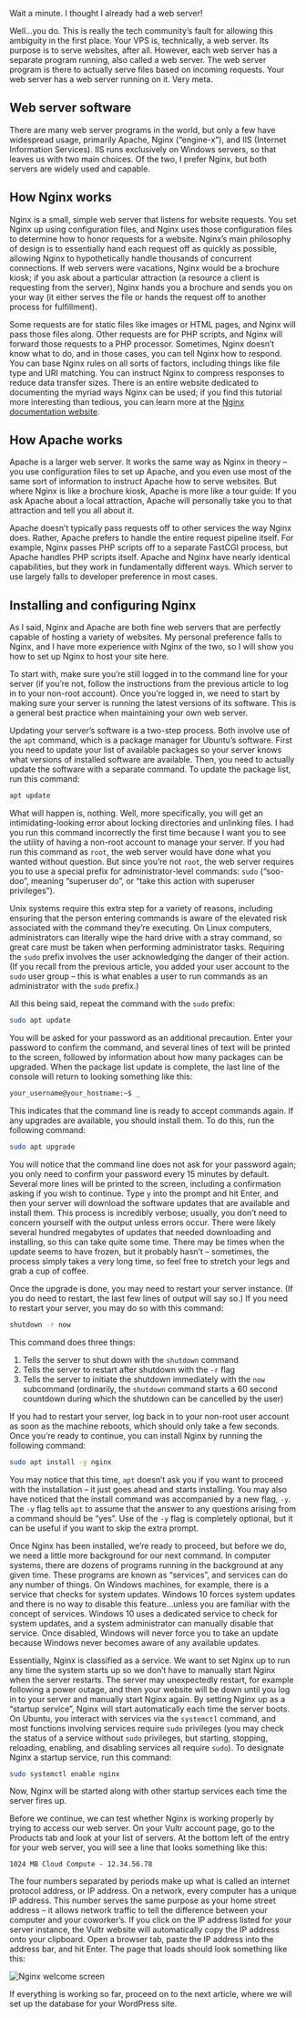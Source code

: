 Wait a minute. I thought I already had a web server!

Well…you do. This is really the tech community’s fault for allowing this ambiguity in the first place. Your VPS is, technically, a web server. Its purpose is to serve websites, after all. However, each web server has a separate program running, also called a web server. The web server program is there to actually serve files based on incoming requests. Your web server has a web server running on it. Very meta.

## Web server software
   
There are many web server programs in the world, but only a few have widespread usage, primarily Apache, Nginx (“engine-x”), and IIS (Internet Information Services). IIS runs exclusively on Windows servers, so that leaves us with two main choices. Of the two, I prefer Nginx, but both servers are widely used and capable.

## How Nginx works
   
Nginx is a small, simple web server that listens for website requests. You set Nginx up using configuration files, and Nginx uses those configuration files to determine how to honor requests for a website. Nginx’s main philosophy of design is to essentially hand each request off as quickly as possible, allowing Nginx to hypothetically handle thousands of concurrent connections. If web servers were vacations, Nginx would be a brochure kiosk; if you ask about a particular attraction (a resource a client is requesting from the server), Nginx hands you a brochure and sends you on your way (it either serves the file or hands the request off to another process for fulfillment).
   
Some requests are for static files like images or HTML pages, and Nginx will pass those files along. Other requests are for PHP scripts, and Nginx will forward those requests to a PHP processor. Sometimes, Nginx doesn’t know what to do, and in those cases, you can tell Nginx how to respond. You can base Nginx rules on all sorts of factors, including things like file type and URI matching. You can instruct Nginx to compress responses to reduce data transfer sizes. There is an entire website dedicated to documenting the myriad ways Nginx can be used; if you find this tutorial more interesting than tedious, you can learn more at the [Nginx documentation website](https://www.nginx.org/docs).

## How Apache works
   
Apache is a larger web server. It works the same way as Nginx in theory – you use configuration files to set up Apache, and you even use most of the same sort of information to instruct Apache how to serve websites. But where Nginx is like a brochure kiosk, Apache is more like a tour guide: If you ask Apache about a local attraction, Apache will personally take you to that attraction and tell you all about it.
   
Apache doesn’t typically pass requests off to other services the way Nginx does. Rather, Apache prefers to handle the entire request pipeline itself. For example, Nginx passes PHP scripts off to a separate FastCGI process, but Apache handles PHP scripts itself. Apache and Nginx have nearly identical capabilities, but they work in fundamentally different ways. Which server to use largely falls to developer preference in most cases.

## Installing and configuring Nginx
   
As I said, Nginx and Apache are both fine web servers that are perfectly capable of hosting a variety of websites. My personal preference falls to Nginx, and I have more experience with Nginx of the two, so I will show you how to set up Nginx to host your site here.
   
To start with, make sure you’re still logged in to the command line for your server (if you’re not, follow the instructions from the previous article to log in to your non-root account). Once you’re logged in, we need to start by making sure your server is running the latest versions of its software. This is a general best practice when maintaining your own web server.
   
Updating your server’s software is a two-step process. Both involve use of the `apt` command, which is a package manager for Ubuntu’s software. First you need to update your list of available packages so your server knows what versions of installed software are available. Then, you need to actually update the software with a separate command. To update the package list, run this command:
   
```bash
apt update
```

What will happen is, nothing. Well, more specifically, you will get an intimidating-looking error about locking directories and unlinking files. I had you run this command incorrectly the first time because I want you to see the utility of having a non-root account to manage your server. If you had run this command as `root`, the web server would have done what you wanted without question. But since you’re not `root`, the web server requires you to use a special prefix for administrator-level commands: `sudo` (“soo-doo”, meaning “superuser do”, or “take this action with superuser privileges”).

Unix systems require this extra step for a variety of reasons, including ensuring that the person entering commands is aware of the elevated risk associated with the command they’re executing. On Linux computers, administrators can literally wipe the hard drive with a stray command, so great care must be taken when performing administrator tasks. Requiring the `sudo` prefix involves the user acknowledging the danger of their action. (If you recall from the previous article, you added your user account to the `sudo` user group – this is what enables a user to run commands as an administrator with the `sudo` prefix.)

All this being said, repeat the command with the `sudo` prefix:

```bash
sudo apt update
```

You will be asked for your password as an additional precaution. Enter your password to confirm the command, and several lines of text will be printed to the screen, followed by information about how many packages can be upgraded. When the package list update is complete, the last line of the console will return to looking something like this:

```bash
your_username@your_hostname:~$ _
```

This indicates that the command line is ready to accept commands again. If any upgrades are available, you should install them. To do this, run the following command:

```bash
sudo apt upgrade
```

You will notice that the command line does not ask for your password again; you only need to confirm your password every 15 minutes by default. Several more lines will be printed to the screen, including a confirmation asking if you wish to continue. Type `y` into the prompt and hit Enter, and then your server will download the software updates that are available and install them. This process is incredibly verbose; usually, you don’t need to concern yourself with the output unless errors occur. There were likely several hundred megabytes of updates that needed downloading and installing, so this can take quite some time. There may be times when the update seems to have frozen, but it probably hasn’t – sometimes, the process simply takes a very long time, so feel free to stretch your legs and grab a cup of coffee.

Once the upgrade is done, you may need to restart your server instance. (If you do need to restart, the last few lines of output will say so.) If you need to restart your server, you may do so with this command:

```bash
shutdown -r now
```

This command does three things:

1. Tells the server to shut down with the `shutdown` command
2. Tells the server to restart after shutdown with the `-r` flag
3. Tells the server to initiate the shutdown immediately with the `now` subcommand (ordinarily, the `shutdown` command starts a 60 second countdown during which the shutdown can be cancelled by the user)

If you had to restart your server, log back in to your non-root user account as soon as the machine reboots, which should only take a few seconds. Once you’re ready to continue, you can install Nginx by running the following command:

```bash
sudo apt install -y nginx
```

You may notice that this time, `apt` doesn’t ask you if you want to proceed with the installation – it just goes ahead and starts installing. You may also have noticed that the install command was accompanied by a new flag, `-y`. The `-y` flag tells `apt` to assume that the answer to any questions arising from a command should be “yes”. Use of the `-y` flag is completely optional, but it can be useful if you want to skip the extra prompt.

Once Nginx has been installed, we’re ready to proceed, but before we do, we need a little more background for our next command. In computer systems, there are dozens of programs running in the background at any given time. These programs are known as “services”, and services can do any number of things. On Windows machines, for example, there is a service that checks for system updates. Windows 10 forces system updates and there is no way to disable this feature…unless you are familiar with the concept of services. Windows 10 uses a dedicated service to check for system updates, and a system administrator can manually disable that service. Once disabled, Windows will never force you to take an update because Windows never becomes aware of any available updates.

Essentially, Nginx is classified as a service. We want to set Nginx up to run any time the system starts up so we don’t have to manually start Nginx when the server restarts. The server may unexpectedly restart, for example following a power outage, and then your website will be down until you log in to your server and manually start Nginx again. By setting Nginx up as a “startup service”, Nginx will start automatically each time the server boots. On Ubuntu, you interact with services via the `systemctl` command, and most functions involving services require `sudo` privileges (you may check the status of a service without `sudo` privileges, but starting, stopping, reloading, enabling, and disabling services all require `sudo`). To designate Nginx a startup service, run this command:

```bash
sudo systemctl enable nginx
```

Now, Nginx will be started along with other startup services each time the server fires up.

Before we continue, we can test whether Nginx is working properly by trying to access our web server. On your Vultr account page, go to the Products tab and look at your list of servers. At the bottom left of the entry for your web server, you will see a line that looks something like this:

```text
1024 MB Cloud Compute - 12.34.56.78
```

The four numbers separated by periods make up what is called an internet protocol address, or IP address. On a network, every computer has a unique IP address. This number serves the same purpose as your home street address – it allows network traffic to tell the difference between your computer and your coworker’s. If you click on the IP address listed for your server instance, the Vultr website will automatically copy the IP address onto your clipboard. Open a browser tab, paste the IP address into the address bar, and hit Enter. The page that loads should look something like this:

![Nginx welcome screen](/images/backend/wordpress-hosting/nginx-welcome-screen.png)

If everything is working so far, proceed on to the next article, where we will set up the database for your WordPress site. 